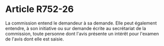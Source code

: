 # Article R752-26

La commission entend le demandeur à sa demande. Elle peut également entendre, à son initiative ou sur demande écrite au secrétariat de la commission, toute personne dont l'avis présente un intérêt pour l'examen de l'avis dont elle est saisie.
